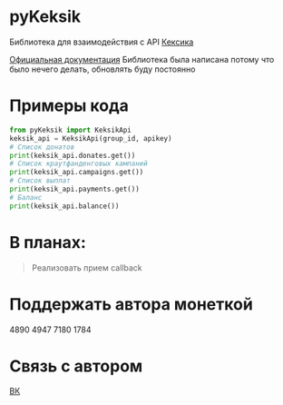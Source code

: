 # pyKeksik
Библиотека для взаимодействия с API [Кексика](https://keksik.io)

[Официальная документация](https://keksik.io/api)
Библиотека была написана потому что было нечего делать, обновлять буду постоянно

# Примеры кода
```python
from pyKeksik import KeksikApi
keksik_api = KeksikApi(group_id, apikey)
# Список донатов
print(keksik_api.donates.get())
# Список краутфанденговых кампаний
print(keksik_api.campaigns.get())
# Список выплат
print(keksik_api.payments.get())
# Баланс
print(keksik_api.balance())
```
# В планах:
 > Реализовать прием callback
# Поддержать автора монеткой
 4890 4947 7180 1784
# Связь с автором
[ВК](https://vk.com/frinyacode)
